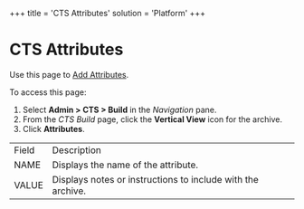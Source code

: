 +++
title = 'CTS Attributes'
solution = 'Platform'
+++

# CTS Attributes

<div class="use">

Use this page to [Add Attributes](../Use_Cases/Add_Attributes).

</div>

To access this page:

1.  Select **Admin \> CTS \> Build** in the *Navigation* pane.
2.  From the *CTS Build* page, click the **Vertical View** icon for the
    archive.
3.  Click **Attributes**.

|       |                                                             |
| ----- | ----------------------------------------------------------- |
| Field | Description                                                 |
| NAME  | Displays the name of the attribute.                         |
| VALUE | Displays notes or instructions to include with the archive. |
